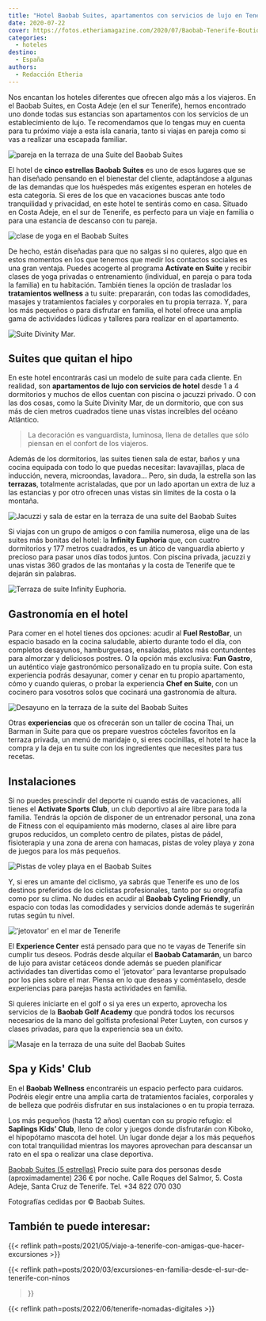 ```yaml
---
title: "Hotel Baobab Suites, apartamentos con servicios de lujo en Tenerife"
date: 2020-07-22
cover: https://fotos.etheriamagazine.com/2020/07/Baobab-Tenerife-Boutique-Suite-Terraza.jpg
categories: 
  - hoteles
destino: 
  - España
authors: 
  - Redacción Etheria
---
```


Nos encantan los hoteles diferentes que ofrecen algo más a los viajeros. En el Baobab Suites, en Costa Adeje (en el sur Tenerife), hemos encontrado uno donde todas sus estancias son apartamentos con los servicios de un establecimiento de lujo. Te recomendamos que lo tengas muy en cuenta para tu próximo viaje a esta isla canaria, tanto si viajas en pareja como si vas a realizar una escapada familiar.

![pareja en la terraza de una Suite del Baobab Suites](https://fotos.etheriamagazine.com/2020/07/baobab-tenerife-piscina-suite.jpg "Piscina privada de una de las suites del Baobab Suites.")

El hotel de **cinco estrellas Baobab Suites** es uno de esos lugares que se han diseñado 
pensando en el bienestar del cliente, adaptándose a algunas de las demandas que los 
huéspedes más exigentes esperan en hoteles de esta categoría. Si eres de los que en 
vacaciones buscas ante todo tranquilidad y privacidad, en este hotel te sentirás como en 
casa. Situado en Costa Adeje, en el sur de Tenerife, es perfecto para un viaje en 
familia o para una estancia de descanso con tu pareja. 

![clase de yoga en el Baobab Suites](https://fotos.etheriamagazine.com/2020/07/Baobab-tenerife-yoga.jpg "Yoga en tu suite con el programa Activate en Suite.")

De hecho, están diseñadas para que no salgas si no quieres, algo que en estos momentos 
en los que tenemos que medir los contactos sociales es una gran ventaja. Puedes acogerte 
al programa **Actívate en Suite** y recibir clases de yoga privadas o entrenamiento 
(individual, en pareja o para toda la familia) en tu habitación. También tienes la 
opción de trasladar los **tratamientos wellness** a tu suite: prepararán, con todas las 
comodidades, masajes y tratamientos faciales y corporales en tu propia terraza. Y, para 
los más pequeños o para disfrutar en familia, el hotel ofrece una amplia gama de 
actividades lúdicas y talleres para realizar en el apartamento. 

![Suite Divinity Mar.](https://fotos.etheriamagazine.com/2020/07/Baobab-tenerife-Boutique-Mar-Suite.jpg "Suite Divinity Mar.")

## Suites que quitan el hipo

En este hotel encontrarás casi un modelo de suite para cada cliente. En realidad, son 
**apartamentos de lujo con servicios de hotel** desde 1 a 4 dormitorios y muchos de 
ellos cuentan con piscina o jacuzzi privado. O con las dos cosas, como la Suite Divinity 
Mar, de un dormitorio, que con sus más de cien metros cuadrados tiene unas vistas 
increíbles del océano Atlántico. 

> La decoración es vanguardista, luminosa, llena de detalles que sólo piensan en el 
> confort de los viajeros. 

Además de los dormitorios, las suites tienen sala de estar, baños y una cocina equipada 
con todo lo que puedas necesitar: lavavajillas, placa de inducción, nevera, microondas, 
lavadora… Pero, sin duda, la estrella son las **terrazas**, totalmente acristaladas, que 
por un lado aportan un extra de luz a las estancias y por otro ofrecen unas vistas sin 
límites de la costa o la montaña. 

![Jacuzzi y sala de estar en la terraza de una suite del Baobab Suites](https://fotos.etheriamagazine.com/2020/07/Baobab-tenerife-Luxury-Harmony-terraza.jpg "Terraza de la suite Infinity Harmony.")

Si viajas con un grupo de amigos o con familia numerosa, elige una de las suites más 
bonitas del hotel: la **Infinity Euphoria** que, con cuatro dormitorios y 177 metros 
cuadrados, es un ático de vanguardia abierto y precioso para pasar unos días todos 
juntos. Con piscina privada, jacuzzi y unas vistas 360 grados de las montañas y la costa 
de Tenerife que te dejarán sin palabras. 

![Terraza de suite Infinity Euphoria.](https://fotos.etheriamagazine.com/2020/07/Baobab-Tenerife-Euphoria-Suite-Terraza.jpg "Terraza de suite Infinity Euphoria.")

## Gastronomía en el hotel

Para comer en el hotel tienes dos opciones: acudir al **Fuel RestoBar**, un espacio 
basado en la cocina saludable, abierto durante todo el día, con completos desayunos, 
hamburguesas, ensaladas, platos más contundentes para almorzar y deliciosos postres. O 
la opción más exclusiva: **Fun Gastro**, un auténtico viaje gastronómico personalizado 
en tu propia suite. Con esta experiencia podrás desayunar, comer y cenar en tu propio 
apartamento, cómo y cuando quieras, o probar la experiencia **Chef en Suite**, con un 
cocinero para vosotros solos que cocinará una gastronomía de altura. 

![Desayuno en la terraza de la suite del Baobab Suites](https://fotos.etheriamagazine.com/2020/07/Baobab-Tenerife-Boutique-Suite-Terraza.jpg "Desayuno en la terraza de la suite.")

Otras **experiencias** que os ofrecerán son un taller de cocina Thai, un Barman in Suite 
para que os prepare vuestros cócteles favoritos en la terraza privada, un menú de 
maridaje o, si eres cocinillas, el hotel te hace la compra y la deja en tu suite con los 
ingredientes que necesites para tus recetas. 

## Instalaciones

Si no puedes prescindir del deporte ni cuando estás de vacaciones, allí tienes el 
**Activate Sports Club**, un club deportivo al aire libre para toda la familia. Tendrás 
la opción de disponer de un entrenador personal, una zona de Fitness con el equipamiento 
más moderno, clases al aire libre para grupos reducidos, un completo centro de pilates, 
pistas de pádel, fisioterapia y una zona de arena con hamacas, pistas de voley playa y 
zona de juegos para los más pequeños. 

![Pistas de voley playa en el Baobab Suites](https://fotos.etheriamagazine.com/2020/07/Baobab-Tenerife-Activate-Sports-Club.jpg "Pistas de voley playa en el Activate Sports Club.")

Y, si eres un amante del ciclismo, ya sabrás que Tenerife es uno de los destinos 
preferidos de los ciclistas profesionales, tanto por su orografía como por su clima. No 
dudes en acudir al **Baobab Cycling Friendly**, un espacio con todas las comodidades y 
servicios donde además te sugerirán rutas según tu nivel. 

!['jetovator' en el mar de Tenerife](https://fotos.etheriamagazine.com/2020/07/baobab-suites-catamaran.jpg "En el Baobab Catamarán puedes practicar con un 'jetovator'.")

El **Experience Center** está pensado para que no te vayas de Tenerife sin cumplir tus 
deseos. Podrás desde alquilar el **Baobab Catamarán**, un barco de lujo para avistar 
cetáceos donde además se pueden planificar actividades tan divertidas como el 
'jetovator' para levantarse propulsado por los pies sobre el mar. Piensa en lo que 
deseas y coméntaselo, desde experiencias para parejas hasta actividades en familia. 

Si quieres iniciarte en el golf o si ya eres un experto, aprovecha los servicios de la 
**Baobab Golf Academy** que pondrá todos los recursos necesarios de la mano del golfista 
profesional Peter Luyten, con cursos y clases privadas, para que la experiencia sea un 
éxito. 

![Masaje en la terraza de una suite del Baobab Suites](https://fotos.etheriamagazine.com/2020/07/baobab-tenerife-masaje.jpg "Masaje para dos en la terraza de tu suite.")

## Spa y Kids' Club

En el **Baobab Wellness** encontraréis un espacio perfecto para cuidaros. Podréis elegir 
entre una amplia carta de tratamientos faciales, corporales y de belleza que podréis 
disfrutar en sus instalaciones o en tu propia terraza. 

Los más pequeños (hasta 12 años) cuentan con su propio refugio: el **Saplings Kids’ 
Club**, lleno de color y juegos donde disfrutarán con Kiboko, el hipopótamo mascota del 
hotel. Un lugar donde dejar a los más pequeños con total tranquilidad mientras los 
mayores aprovechan para descansar un rato en el spa o realizar una clase deportiva. 

[Baobab Suites (5 estrellas)](https://baobabsuites.com) Precio suite para dos personas 
desde (aproximadamente) 236 € por noche. Calle Roques del Salmor, 5. Costa Adeje, Santa 
Cruz de Tenerife. Tel. +34 822 070 030 

Fotografías cedidas por © Baobab Suites. 

## También te puede interesar:

{{< reflink path=posts/2021/05/viaje-a-tenerife-con-amigas-que-hacer-excursiones >}} 

{{< reflink path=posts/2020/03/excursiones-en-familia-desde-el-sur-de-tenerife-con-ninos 
>}} 

{{< reflink path=posts/2022/06/tenerife-nomadas-digitales >}}
